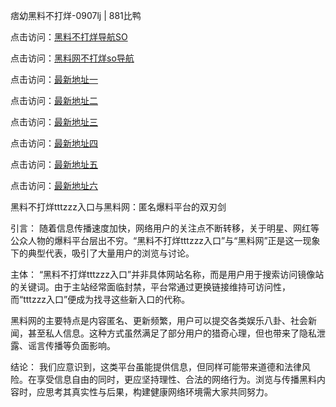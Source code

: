 痞幼黑料不打烊-0907lj | 881比鸭

点击访问：<a href="https://heiliaolvzlu3.pages.dev">黑料不打烊导航SO</a>

点击访问：<a href="https://heiliaoyvnrda.pages.dev">黑料网不打烊so导航</a>

点击访问：<a href="https://heiliao9wsbg3.pages.dev">最新地址一</a>

点击访问：<a href="https://heiliaokof3cy.pages.dev">最新地址二</a>

点击访问：<a href="https://heiliaox6jgh3.pages.dev">最新地址三</a>

点击访问：<a href="https://heiliaoubleqx.pages.dev">最新地址四</a>

点击访问：<a href="https://heiliao3gvg9x.pages.dev">最新地址五</a>

点击访问：<a href="https://heiliaoryrhyu.pages.dev">最新地址六</a>

黑料不打烊tttzzz入口与黑料网：匿名爆料平台的双刃剑

引言：
随着信息传播速度加快，网络用户的关注点不断转移，关于明星、网红等公众人物的爆料平台层出不穷。“黑料不打烊tttzzz入口”与“黑料网”正是这一现象下的典型代表，吸引了大量用户的浏览与讨论。

主体：
“黑料不打烊tttzzz入口”并非具体网站名称，而是用户用于搜索访问镜像站的关键词。由于主站经常面临封禁，平台常通过更换链接维持可访问性，而“tttzzz入口”便成为找寻这些新入口的代称。

黑料网的主要特点是内容匿名、更新频繁，用户可以提交各类娱乐八卦、社会新闻，甚至私人信息。这种方式虽然满足了部分用户的猎奇心理，但也带来了隐私泄露、谣言传播等负面影响。

结论：
我们应意识到，这类平台虽能提供信息，但同样可能带来道德和法律风险。在享受信息自由的同时，更应坚持理性、合法的网络行为。浏览与传播黑料内容时，应思考其真实性与后果，构建健康网络环境需大家共同努力。
